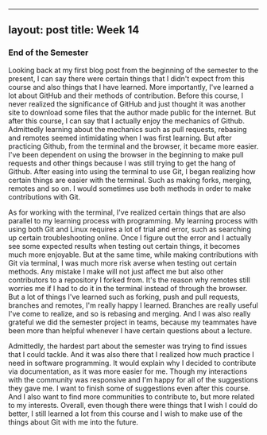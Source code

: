 
---
layout: post
title: Week 14
---

### End of the Semester

Looking back at my first blog post from the beginning of the semester to the present, I can say there were certain things that I didn't expect from this course and also things that I have learned. More importantly, I've learned a lot about GitHub and their methods of contribution. Before this course, I never realized the significance of GitHub and just thought it was another site to download some files that the author made public for the internet. But after this course, I can say that I actually enjoy the mechanics of Github. Admittedly learning about the mechanics such as pull requests, rebasing and remotes seemed intimidating when I was first learning. But after practicing Github, from the terminal and the browser, it became more easier. I've been dependent on using the browser in the beginning to make pull requests and other things because I was still trying to get the hang of Github. After easing into using the terminal to use Git, I began realizing how certain things are easier with the terminal. Such as making forks, merging, remotes and so on. I would sometimes use both methods in order to make contributions with Git. 

As for working with the terminal, I've realized certain things that are also parallel to my learning process with programming. My learning process with using both Git and Linux requires a lot of trial and error, such as searching up certain troubleshooting online. Once I figure out the error and I actually see some expected results when testing out certain things, it becomes much more enjoyable. But at the same time, while making contributions with Git via terminal, I was much more risk averse when testing out certain methods. Any mistake I make will not just affect me but also other contributors to a repository I forked from. It's the reason why remotes still worries me if I had to do it in the terminal instead of through the browser. But a lot of things I've learned such as forking, push and pull requests, branches and remotes, I'm really happy I learned. Branches are really useful I've come to realize, and so is rebasing and merging. And I was also really grateful we did the semester project in teams, because my teammates have been more than helpful whenever I have certain questions about a lecture.  

Admittedly, the hardest part about the semester was trying to find issues that I could tackle. And it was also there that I realized how much practice I need in software programming. It would explain why I decided to contribute via documentation, as it was more easier for me. Though my interactions with the community was responsive and I'm happy for all of the suggestions they gave me. I want to finish some of suggestions even after this course. And I also want to find more communities to contribute to, but more related to my interests. Overall, even though there were things that I wish I could do better, I still learned a lot from this course and I wish to make use of the things about Git with me into the future.

